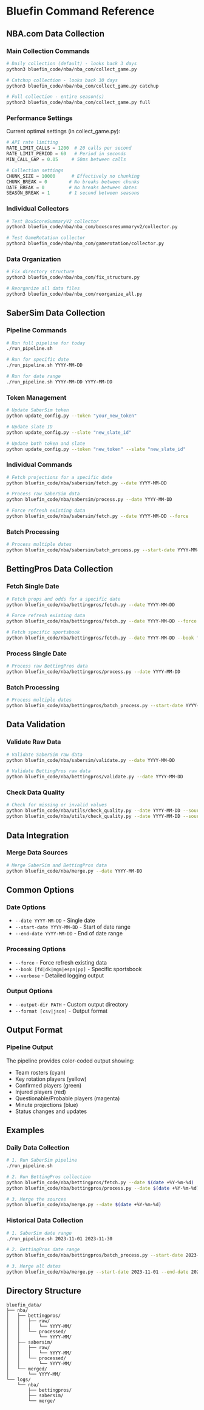 # Bluefin Command Reference

## NBA.com Data Collection

### Main Collection Commands
```bash
# Daily collection (default) - looks back 3 days
python3 bluefin_code/nba/nba_com/collect_game.py

# Catchup collection - looks back 30 days
python3 bluefin_code/nba/nba_com/collect_game.py catchup

# Full collection - entire season(s)
python3 bluefin_code/nba/nba_com/collect_game.py full
```

### Performance Settings
Current optimal settings (in collect_game.py):
```python
# API rate limiting
RATE_LIMIT_CALLS = 1200  # 20 calls per second
RATE_LIMIT_PERIOD = 60   # Period in seconds
MIN_CALL_GAP = 0.05     # 50ms between calls

# Collection settings
CHUNK_SIZE = 10000      # Effectively no chunking
CHUNK_BREAK = 0        # No breaks between chunks
DATE_BREAK = 0         # No breaks between dates
SEASON_BREAK = 1       # 1 second between seasons
```

### Individual Collectors
```bash
# Test BoxScoreSummaryV2 collector
python3 bluefin_code/nba/nba_com/boxscoresummaryv2/collector.py

# Test GameRotation collector
python3 bluefin_code/nba/nba_com/gamerotation/collector.py
```

### Data Organization
```bash
# Fix directory structure
python3 bluefin_code/nba/nba_com/fix_structure.py

# Reorganize all data files
python3 bluefin_code/nba/nba_com/reorganize_all.py
```

## SaberSim Data Collection

### Pipeline Commands
```bash
# Run full pipeline for today
./run_pipeline.sh

# Run for specific date
./run_pipeline.sh YYYY-MM-DD

# Run for date range
./run_pipeline.sh YYYY-MM-DD YYYY-MM-DD
```

### Token Management
```bash
# Update SaberSim token
python update_config.py --token "your_new_token"

# Update slate ID
python update_config.py --slate "new_slate_id"

# Update both token and slate
python update_config.py --token "new_token" --slate "new_slate_id"
```

### Individual Commands
```bash
# Fetch projections for a specific date
python bluefin_code/nba/sabersim/fetch.py --date YYYY-MM-DD

# Process raw SaberSim data
python bluefin_code/nba/sabersim/process.py --date YYYY-MM-DD

# Force refresh existing data
python bluefin_code/nba/sabersim/fetch.py --date YYYY-MM-DD --force
```

### Batch Processing
```bash
# Process multiple dates
python bluefin_code/nba/sabersim/batch_process.py --start-date YYYY-MM-DD --end-date YYYY-MM-DD
```

## BettingPros Data Collection

### Fetch Single Date
```bash
# Fetch props and odds for a specific date
python bluefin_code/nba/bettingpros/fetch.py --date YYYY-MM-DD

# Force refresh existing data
python bluefin_code/nba/bettingpros/fetch.py --date YYYY-MM-DD --force

# Fetch specific sportsbook
python bluefin_code/nba/bettingpros/fetch.py --date YYYY-MM-DD --book fd
```

### Process Single Date
```bash
# Process raw BettingPros data
python bluefin_code/nba/bettingpros/process.py --date YYYY-MM-DD
```

### Batch Processing
```bash
# Process multiple dates
python bluefin_code/nba/bettingpros/batch_process.py --start-date YYYY-MM-DD --end-date YYYY-MM-DD
```

## Data Validation

### Validate Raw Data
```bash
# Validate SaberSim raw data
python bluefin_code/nba/sabersim/validate.py --date YYYY-MM-DD

# Validate BettingPros raw data
python bluefin_code/nba/bettingpros/validate.py --date YYYY-MM-DD
```

### Check Data Quality
```bash
# Check for missing or invalid values
python bluefin_code/nba/utils/check_quality.py --date YYYY-MM-DD --source sabersim
python bluefin_code/nba/utils/check_quality.py --date YYYY-MM-DD --source bettingpros
```

## Data Integration

### Merge Data Sources
```bash
# Merge SaberSim and BettingPros data
python bluefin_code/nba/merge.py --date YYYY-MM-DD
```

## Common Options

### Date Options
- `--date YYYY-MM-DD` - Single date
- `--start-date YYYY-MM-DD` - Start of date range
- `--end-date YYYY-MM-DD` - End of date range

### Processing Options
- `--force` - Force refresh existing data
- `--book [fd|dk|mgm|espn|pp]` - Specific sportsbook
- `--verbose` - Detailed logging output

### Output Options
- `--output-dir PATH` - Custom output directory
- `--format [csv|json]` - Output format

## Output Format

### Pipeline Output
The pipeline provides color-coded output showing:
- Team rosters (cyan)
- Key rotation players (yellow)
- Confirmed players (green)
- Injured players (red)
- Questionable/Probable players (magenta)
- Minute projections (blue)
- Status changes and updates

## Examples

### Daily Data Collection
```bash
# 1. Run SaberSim pipeline
./run_pipeline.sh

# 2. Run BettingPros collection
python bluefin_code/nba/bettingpros/fetch.py --date $(date +%Y-%m-%d)
python bluefin_code/nba/bettingpros/process.py --date $(date +%Y-%m-%d)

# 3. Merge the sources
python bluefin_code/nba/merge.py --date $(date +%Y-%m-%d)
```

### Historical Data Collection
```bash
# 1. SaberSim date range
./run_pipeline.sh 2023-11-01 2023-11-30

# 2. BettingPros date range
python bluefin_code/nba/bettingpros/batch_process.py --start-date 2023-11-01 --end-date 2023-11-30

# 3. Merge all dates
python bluefin_code/nba/merge.py --start-date 2023-11-01 --end-date 2023-11-30
```

## Directory Structure
```
bluefin_data/
├── nba/
│   ├── bettingpros/
│   │   ├── raw/
│   │   │   └── YYYY-MM/
│   │   └── processed/
│   │       └── YYYY-MM/
│   ├── sabersim/
│   │   ├── raw/
│   │   │   └── YYYY-MM/
│   │   └── processed/
│   │       └── YYYY-MM/
│   └── merged/
│       └── YYYY-MM/
└── logs/
    └── nba/
        ├── bettingpros/
        ├── sabersim/
        └── merge/
```